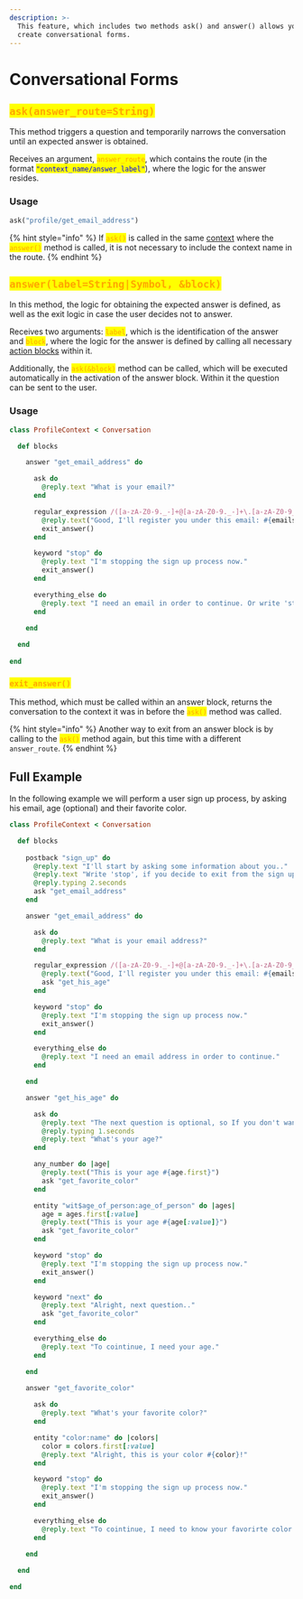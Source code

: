 ```yaml
---
description: >-
  This feature, which includes two methods ask() and answer() allows you to
  create conversational forms.
---
```


# Conversational Forms

## <mark style="color:orange;">`ask(answer_route=String)`</mark>

This method triggers a question and temporarily narrows the conversation until an expected answer is obtained.

Receives an argument, <mark style="color:orange;">`answer_route`</mark>, which contains the route (in the format <mark style="color:blue;">`"context_name/answer_label"`</mark>), where the logic for the answer resides.

### Usage

```ruby
ask("profile/get_email_address")
```

{% hint style="info" %}
If <mark style="color:orange;">`ask()`</mark> is called in the same [context](./) where the <mark style="color:orange;">`answer()`</mark> method is called, it is not necessary to include the context name in the route.
{% endhint %}

## <mark style="color:orange;">`answer(label=String|Symbol, &block)`</mark>

In this method, the logic for obtaining the expected answer is defined, as well as the exit logic in case the user decides not to answer.

Receives two arguments: <mark style="color:orange;">`label`</mark>, which is the identification of the answer and <mark style="color:orange;">`block`</mark>, where the logic for the answer is defined by calling all necessary [action blocks](blocks/) within it.

Additionally, the <mark style="color:orange;">`ask(&block)`</mark> <mark style="color:orange;"></mark><mark style="color:orange;"></mark> method can be called, which will be executed automatically in the activation of the answer block. Within it the question can be sent to the user.

### Usage

```ruby
class ProfileContext < Conversation

  def blocks

    answer "get_email_address" do 

      ask do
        @reply.text "What is your email?"
      end

      regular_expression /([a-zA-Z0-9._-]+@[a-zA-Z0-9._-]+\.[a-zA-Z0-9_-]+)/ do |emails|
        @reply.text("Good, I'll register you under this email: #{emails.first}")      
        exit_answer()
      end

      keyword "stop" do 
        @reply.text "I'm stopping the sign up process now."
        exit_answer()
      end

      everything_else do
        @reply.text "I need an email in order to continue. Or write 'stop' if you want to cancel"
      end

    end
  
  end
    
end
```

### <mark style="color:orange;">`exit_answer()`</mark>

This method, which must be called within an answer block, returns the conversation to the context it was in before the <mark style="color:orange;">`ask()`</mark> method was called.

{% hint style="info" %}
Another way to exit from an answer block is by calling to the <mark style="color:orange;">`ask()`</mark> method again, but this time with a different `answer_route`.
{% endhint %}

## Full Example

In the following example we will perform a user sign up process, by asking his email, age (optional) and their favorite color.

```ruby
class ProfileContext < Conversation

  def blocks
  
    postback "sign_up" do
      @reply.text "I'll start by asking some information about you.."
      @reply.text "Write 'stop', if you decide to exit from the sign up process."
      @reply.typing 2.seconds
      ask "get_email_address"
    end

    answer "get_email_address" do 

      ask do
        @reply.text "What is your email address?"
      end

      regular_expression /([a-zA-Z0-9._-]+@[a-zA-Z0-9._-]+\.[a-zA-Z0-9_-]+)/ do |emails|
        @reply.text("Good, I'll register you under this email: #{emails.first}")      
        ask "get_his_age"
      end

      keyword "stop" do 
        @reply.text "I'm stopping the sign up process now."
        exit_answer()
      end

      everything_else do
        @reply.text "I need an email address in order to continue."
      end

    end

    answer "get_his_age" do 

      ask do
        @reply.text "The next question is optional, so If you don't want to respond you can write 'next'"
        @reply.typing 1.seconds
        @reply.text "What's your age?"
      end

      any_number do |age|
        @reply.text("This is your age #{age.first}")
        ask "get_favorite_color"
      end

      entity "wit$age_of_person:age_of_person" do |ages|
        age = ages.first[:value]
        @reply.text("This is your age #{age[:value]}")
        ask "get_favorite_color"
      end

      keyword "stop" do 
        @reply.text "I'm stopping the sign up process now."
        exit_answer()
      end

      keyword "next" do
        @reply.text "Alright, next question.."
        ask "get_favorite_color"
      end

      everything_else do
        @reply.text "To cointinue, I need your age."
      end

    end

    answer "get_favorite_color"
      
      ask do 
        @reply.text "What's your favorite color?"
      end

      entity "color:name" do |colors|  
        color = colors.first[:value]
        @reply.text "Alright, this is your color #{color}!"
      end

      keyword "stop" do 
        @reply.text "I'm stopping the sign up process now."
        exit_answer()
      end

      everything_else do
        @reply.text "To cointinue, I need to know your favorirte color."
      end

    end
  
  end

end
```
